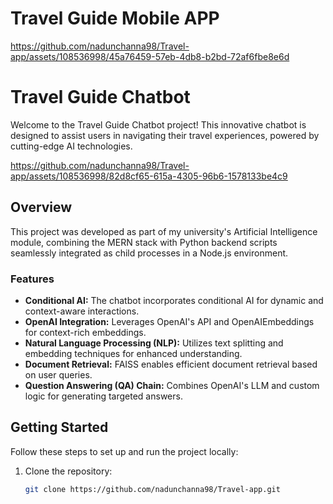 # Travel Guide Mobile APP

https://github.com/nadunchanna98/Travel-app/assets/108536998/45a76459-57eb-4db8-b2bd-72af6fbe8e6d

# Travel Guide Chatbot

Welcome to the Travel Guide Chatbot project! This innovative chatbot is designed to assist users in navigating their travel experiences, powered by cutting-edge AI technologies.

https://github.com/nadunchanna98/Travel-app/assets/108536998/82d8cf65-615a-4305-96b6-1578133be4c9

## Overview

This project was developed as part of my university's Artificial Intelligence module, combining the MERN stack with Python backend scripts seamlessly integrated as child processes in a Node.js environment.

### Features

- **Conditional AI:** The chatbot incorporates conditional AI for dynamic and context-aware interactions.
- **OpenAI Integration:** Leverages OpenAI's API and OpenAIEmbeddings for context-rich embeddings.
- **Natural Language Processing (NLP):** Utilizes text splitting and embedding techniques for enhanced understanding.
- **Document Retrieval:** FAISS enables efficient document retrieval based on user queries.
- **Question Answering (QA) Chain:** Combines OpenAI's LLM and custom logic for generating targeted answers.

## Getting Started

Follow these steps to set up and run the project locally:

1. Clone the repository:
   ```bash
   git clone https://github.com/nadunchanna98/Travel-app.git
